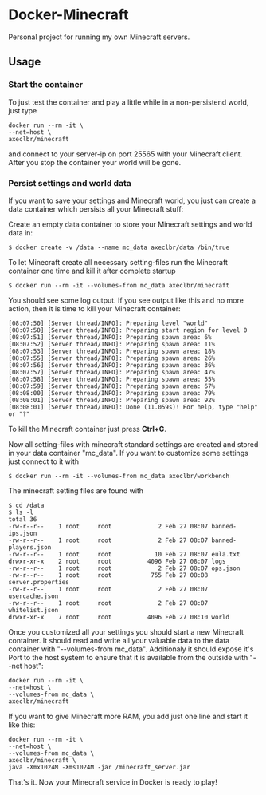 # Docker-Minecraft

Personal project for running my own Minecraft servers.

## Usage

### Start the container

To just test the container and play a little while in a non-persistend world, just type

    docker run --rm -it \
    --net=host \
    axeclbr/minecraft

and connect to your server-ip on port 25565 with your Minecraft client. After you stop the container your world will be gone.

### Persist settings and world data

If you want to save your settings and Minecraft world, you just can create a data container which persists all your Minecraft stuff:

Create an empty data container to store your Minecraft settings and world data in:

    $ docker create -v /data --name mc_data axeclbr/data /bin/true

To let Minecraft create all necessary setting-files run the Minecraft container one time and kill it after complete startup

    $ docker run --rm -it --volumes-from mc_data axeclbr/minecraft

You should see some log output. If you see output like this and no more action, then it is time to kill your Minecraft container:

    [08:07:50] [Server thread/INFO]: Preparing level "world"
    [08:07:50] [Server thread/INFO]: Preparing start region for level 0
    [08:07:51] [Server thread/INFO]: Preparing spawn area: 6%
    [08:07:52] [Server thread/INFO]: Preparing spawn area: 11%
    [08:07:53] [Server thread/INFO]: Preparing spawn area: 18%
    [08:07:55] [Server thread/INFO]: Preparing spawn area: 26%
    [08:07:56] [Server thread/INFO]: Preparing spawn area: 36%
    [08:07:57] [Server thread/INFO]: Preparing spawn area: 47%
    [08:07:58] [Server thread/INFO]: Preparing spawn area: 55%
    [08:07:59] [Server thread/INFO]: Preparing spawn area: 67%
    [08:08:00] [Server thread/INFO]: Preparing spawn area: 79%
    [08:08:01] [Server thread/INFO]: Preparing spawn area: 92%
    [08:08:01] [Server thread/INFO]: Done (11.059s)! For help, type "help" or "?"

To kill the Minecraft container just press **Ctrl+C**.

Now all setting-files with minecraft standard settings are created and stored in your data container "mc_data". If you want to customize some settings just connect to it with

    $ docker run --rm -it --volumes-from mc_data axeclbr/workbench

The minecraft setting files are found with

    $ cd /data
    $ ls -l
    total 36
    -rw-r--r--    1 root     root             2 Feb 27 08:07 banned-ips.json
    -rw-r--r--    1 root     root             2 Feb 27 08:07 banned-players.json
    -rw-r--r--    1 root     root            10 Feb 27 08:07 eula.txt
    drwxr-xr-x    2 root     root          4096 Feb 27 08:07 logs
    -rw-r--r--    1 root     root             2 Feb 27 08:07 ops.json
    -rw-r--r--    1 root     root           755 Feb 27 08:08 server.properties
    -rw-r--r--    1 root     root             2 Feb 27 08:07 usercache.json
    -rw-r--r--    1 root     root             2 Feb 27 08:07 whitelist.json
    drwxr-xr-x    7 root     root          4096 Feb 27 08:10 world


Once you customized all your settings you should start a new Minecraft container. It should read and write all your valuable data to the data container with "--volumes-from mc_data". Additionaly it should expose it's Port to the host system to ensure that it is available from the outside with "--net host":

    docker run --rm -it \
    --net=host \
    --volumes-from mc_data \
    axeclbr/minecraft

If you want to give Minecraft more RAM, you add just one line and start it like this:

    docker run --rm -it \
    --net=host \
    --volumes-from mc_data \
    axeclbr/minecraft \
    java -Xmx1024M -Xms1024M -jar /minecraft_server.jar


That's it. Now your Minecraft service in Docker is ready to play!

